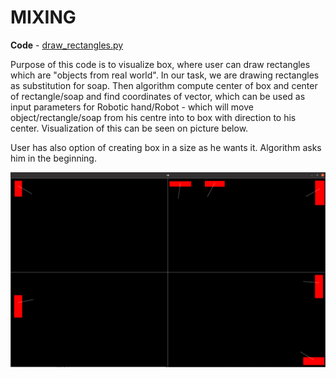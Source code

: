 # MIXING

**Code** - [draw_rectangles.py](https://github.com/timothyvanco/computer_vision/blob/master/box_mydlo/draw_rectangles.py)

Purpose of this code is to visualize box, where user can draw rectangles which are "objects from real world". In our task, we are drawing rectangles as substitution for soap. Then algorithm compute center of box and center of rectangle/soap and find coordinates of vector, which can be used as input parameters for Robotic hand/Robot - which will move object/rectangle/soap from his centre into to box with direction to his center. Visualization of this can be seen on picture below.

User has also option of creating box in a size as he wants it. Algorithm asks him in the beginning.

![picture](result.png)
